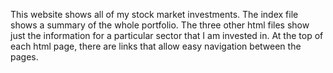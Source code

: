 This website shows all of my stock market investments.  The index file shows a summary of the whole portfolio.  The three other html files show just the information for a particular sector that I am invested in.  At the top of each html page, there are links that allow easy navigation between the pages.
